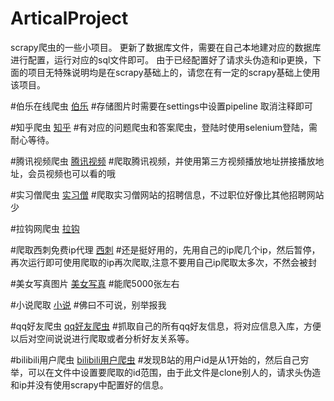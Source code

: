 # ArticalProject
scrapy爬虫的一些小项目。
更新了数据库文件，需要在自己本地建对应的数据库进行配置，运行对应的sql文件即可。
由于已经配置好了请求头伪造和ip更换，下面的项目无特殊说明均是在scrapy基础上的，请您在有一定的scrapy基础上使用该项目。

#伯乐在线爬虫
[伯乐](https://github.com/152056208/ArticalProject/blob/master/ArticalProject/spiders/jobble.py)
#存储图片时需要在settings中设置pipeline 取消注释即可


#知乎爬虫
[知乎](https://github.com/152056208/ArticalProject/blob/master/ArticalProject/spiders/zhilian.py)
#有对应的问题爬虫和答案爬虫，登陆时使用selenium登陆，需耐心等待。

#腾讯视频爬虫
[腾讯视频](https://github.com/152056208/ArticalProject/blob/master/ArticalProject/spiders/movie.py)
#爬取腾讯视频，并使用第三方视频播放地址拼接播放地址，会员视频也可以看的哦


#实习僧爬虫
[实习僧](https://github.com/152056208/ArticalProject/blob/master/ArticalProject/spiders/shixiseng.py)
#爬取实习僧网站的招聘信息，不过职位好像比其他招聘网站少

#拉钩网爬虫
[拉钩](https://github.com/152056208/ArticalProject/blob/master/ArticalProject/spiders/lagou.py)

#爬取西刺免费ip代理
[西刺](https://github.com/152056208/ArticalProject/blob/master/tools/crawl_xici_ip.py)
#还是挺好用的，先用自己的ip爬几个ip，然后暂停，再次运行即可使用爬取的ip再次爬取,注意不要用自己ip爬取太多次，不然会被封

#美女写真图片 
[美女写真](https://github.com/budaLi/ArticalProject/blob/master/ArticalProject/spiders/meizi_pic.py)
#能爬5000张左右

#小说爬取
[小说](https://github.com/budaLi/ArticalProject/blob/master/ArticalProject/spiders/xiaoshuo.py)
#佛曰不可说，别举报我

#qq好友爬虫
[qq好友爬虫](https://github.com/budaLi/ArticalProject/blob/master/tools/get_qq.py)
#抓取自己的所有qq好友信息，将对应信息入库，方便以后对空间说说进行爬取或者分析好友关系等。

#bilibili用户爬虫
[bilibili用户爬虫](https://github.com/budaLi/ArticalProject/tree/master/bilibili-user-master)
#发现B站的用户id是从1开始的，然后自己穷举，可以在文件中设置要爬取的id范围，由于此文件是clone别人的，请求头伪造和ip并没有使用scrapy中配置好的信息。
